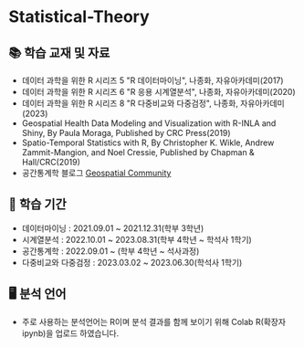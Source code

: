 # Statistical-Theory
## 📚 학습 교재 및 자료
* 데이터 과학을 위한 R 시리즈 5 "R 데이터마이닝", 나종화, 자유아카데미(2017)
* 데이터 과학을 위한 R 시리즈 6 "R 응용 시계열분석", 나종화, 자유아카데미(2020)
* 데이터 과학을 위한 R 시리즈 8 "R 다중비교와 다중검정", 나종화, 자유아카데미(2023)
* Geospatial Health Data Modeling and Visualization with R-INLA and Shiny, By Paula Moraga, Published by CRC Press(2019)
* Spatio-Temporal Statistics with R, By Christopher K. Wikle, Andrew Zammit-Mangion, and Noel Cressie, Published by Chapman & Hall/CRC(2019)
* 공간통계학 블로그 [Geospatial Community](https://brisbane-geocommunity.netlify.app/)

## 📅 학습 기간
* 데이터마이닝 : 2021.09.01 ~ 2021.12.31(학부 3학년)
* 시계열분석 : 2022.10.01 ~ 2023.08.31(학부 4학년 ~ 학석사 1학기)
* 공간통계학 : 2022.09.01 ~ (학부 4학년 ~ 석사과정)
* 다중비교와 다중검정 : 2023.03.02 ~ 2023.06.30(학석사 1학기)


## 🖥 분석 언어
* 주로 사용하는 분석언어는 R이며 분석 결과를 함께 보이기 위해 Colab R(확장자 ipynb)을 업로드 하였습니다.
